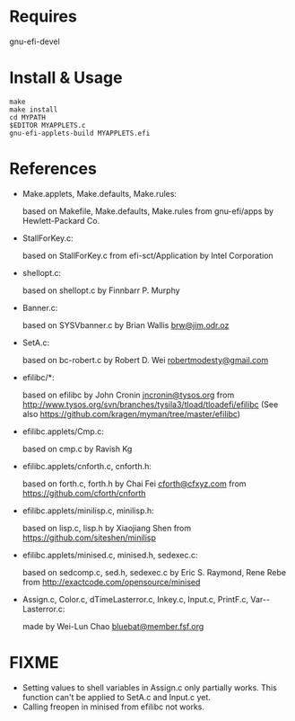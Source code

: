 Requires
========
gnu-efi-devel

Install & Usage
===============
	make
	make install
	cd MYPATH
	$EDITOR MYAPPLETS.c
	gnu-efi-applets-build MYAPPLETS.efi

References
==========
* Make.applets, Make.defaults, Make.rules:

	based on Makefile, Make.defaults, Make.rules from gnu-efi/apps by Hewlett-Packard Co.
* StallForKey.c:

	based on StallForKey.c from efi-sct/Application by Intel Corporation
* shellopt.c:

	based on shellopt.c by Finnbarr P. Murphy
* Banner.c:

	based on SYSVbanner.c by Brian Wallis <brw@jim.odr.oz>
* SetA.c:

	based on bc-robert.c by Robert D. Wei <robertmodesty@gmail.com>
* efilibc/*:

	based on efilibc by John Cronin <jncronin@tysos.org> from
	http://www.tysos.org/svn/branches/tysila3/tload/tloadefi/efilibc
	(See also https://github.com/kragen/myman/tree/master/efilibc)
* efilibc.applets/Cmp.c:

	based on cmp.c by Ravish Kg
* efilibc.applets/cnforth.c, cnforth.h:

	based on forth.c, forth.h by Chai Fei <cforth@cfxyz.com> from https://github.com/cforth/cnforth
* efilibc.applets/minilisp.c, minilisp.h:

	based on lisp.c, lisp.h by Xiaojiang Shen from https://github.com/siteshen/minilisp
* efilibc.applets/minised.c, minised.h, sedexec.c:

	based on sedcomp.c, sed.h, sedexec.c by Eric S. Raymond, Rene Rebe from http://exactcode.com/opensource/minised
* Assign.c, Color.c, dTimeLasterror.c, Inkey.c, Input.c, PrintF.c, Var--Lasterror.c:

	made by Wei-Lun Chao <bluebat@member.fsf.org>

FIXME
=====
* Setting values to shell variables in Assign.c only partially works.
This function can't be applied to SetA.c and Input.c yet.
* Calling freopen in minised from efilibc not works.
